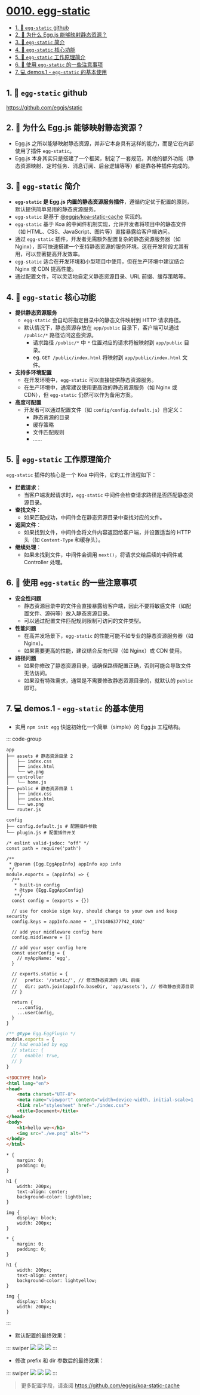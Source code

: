 # [0010. egg-static](https://github.com/Tdahuyou/TNotes.egg/tree/main/notes/0010.%20egg-static)

<!-- region:toc -->

- [1. 🔗 `egg-static` github](#1--egg-static-github)
- [2. 🤔 为什么 Egg.js 能够映射静态资源？](#2--为什么-eggjs-能够映射静态资源)
- [3. 📒 `egg-static` 简介](#3--egg-static-简介)
- [4. 📒 `egg-static` 核心功能](#4--egg-static-核心功能)
- [5. 📒 `egg-static` 工作原理简介](#5--egg-static-工作原理简介)
- [6. 📒 使用 `egg-static` 的一些注意事项](#6--使用-egg-static-的一些注意事项)
- [7. 💻 demos.1 - `egg-static` 的基本使用](#7--demos1---egg-static-的基本使用)

<!-- endregion:toc -->

## 1. 🔗 `egg-static` github

https://github.com/eggjs/static

## 2. 🤔 为什么 Egg.js 能够映射静态资源？

- Egg.js 之所以能够映射静态资源，并非它本身具有这样的能力，而是它在内部使用了插件 `egg-static`。
- Egg.js 本身其实只是搭建了一个框架，制定了一套规范，其他的额外功能（静态资源映射、定时任务、消息订阅、后台逻辑等等）都是靠各种插件完成的。

## 3. 📒 `egg-static` 简介

- **`egg-static` 是 Egg.js 内置的静态资源服务插件**，遵循约定优于配置的原则，默认提供简单易用的静态资源服务。
- `egg-static` 是基于 [@eggjs/koa-static-cache](https://github.com/eggjs/koa-static-cache) 实现的。
- `egg-static` 基于 Koa 的中间件机制实现，允许开发者将项目中的静态文件（如 HTML、CSS、JavaScript、图片等）直接暴露给客户端访问。
- 通过 `egg-static` 插件，开发者无需额外配置复杂的静态资源服务器（如 Nginx），即可快速搭建一个支持静态资源的服务环境。这在开发阶段尤其有用，可以显著提高开发效率。
- `egg-static` 适合在开发环境和小型项目中使用，但在生产环境中建议结合 Nginx 或 CDN 提高性能。
- 通过配置文件，可以灵活地自定义静态资源目录、URL 前缀、缓存策略等。

## 4. 📒 `egg-static` 核心功能

- **提供静态资源服务**
  - `egg-static` 会自动将指定目录中的静态文件映射到 HTTP 请求路径。
  - 默认情况下，静态资源存放在 `app/public` 目录下，客户端可以通过 `/public/*` 路径访问这些资源。
    - 请求路径 `/public/*` 中 `*` 位置对应的请求将被映射到 `app/public` 目录。
    - eg. `GET /public/index.html` 将映射到 `app/public/index.html` 文件。
- **支持多环境配置**
  - 在开发环境中，`egg-static` 可以直接提供静态资源服务。
  - 在生产环境中，通常建议使用更高效的静态资源服务（如 Nginx 或 CDN），但 `egg-static` 仍然可以作为备用方案。
- **高度可配置**
  - 开发者可以通过配置文件（如 `config/config.default.js`）自定义：
    - 静态资源的目录
    - 缓存策略
    - 文件匹配规则
    - ……

## 5. 📒 `egg-static` 工作原理简介

`egg-static` 插件的核心是一个 Koa 中间件，它的工作流程如下：

- **拦截请求**：
  - 当客户端发起请求时，`egg-static` 中间件会检查请求路径是否匹配静态资源目录。
- **查找文件**：
  - 如果匹配成功，中间件会在静态资源目录中查找对应的文件。
- **返回文件**：
  - 如果找到文件，中间件会将文件内容返回给客户端，并设置适当的 HTTP 头（如 `Content-Type` 和缓存头）。
- **继续处理**：
  - 如果未找到文件，中间件会调用 `next()`，将请求交给后续的中间件或 Controller 处理。

## 6. 📒 使用 `egg-static` 的一些注意事项

- **安全性问题**
  - 静态资源目录中的文件会直接暴露给客户端，因此不要将敏感文件（如配置文件、源码等）放入静态资源目录。
  - 可以通过配置文件匹配规则限制可访问的文件类型。
- **性能问题**
  - 在高并发场景下，`egg-static` 的性能可能不如专业的静态资源服务器（如 Nginx）。
  - 如果需要更高的性能，建议结合反向代理（如 Nginx）或 CDN 使用。
- **路径问题**
  - 如果你修改了静态资源目录，请确保路径配置正确，否则可能会导致文件无法访问。
  - 如果没有特殊需求，通常是不需要修改静态资源目录的，就默认的 `public` 即可。

## 7. 💻 demos.1 - `egg-static` 的基本使用

- 实用 `npm init egg` 快速初始化一个简单（simple）的 Egg.js 工程结构。

::: code-group

```bash{2-5,8-12,15-16} [ap、config 目录]
app
├── assets # 静态资源目录 2
│   ├── index.css
│   ├── index.html
│   └── we.png
├── controller
│   └── home.js
├── public # 静态资源目录 1
│   ├── index.css
│   ├── index.html
│   └── we.png
└── router.js

config
├── config.default.js # 配置插件参数
└── plugin.js # 配置插件开关
```

```js{25-28} [config.default.js]
/* eslint valid-jsdoc: "off" */
const path = require('path')

/**
 * @param {Egg.EggAppInfo} appInfo app info
 */
module.exports = (appInfo) => {
  /**
   * built-in config
   * @type {Egg.EggAppConfig}
   **/
  const config = (exports = {})

  // use for cookie sign key, should change to your own and keep security
  config.keys = appInfo.name + '_1741486377742_4102'

  // add your middleware config here
  config.middleware = []

  // add your user config here
  const userConfig = {
    // myAppName: 'egg',
  }

  // exports.static = {
  //   prefix: '/static/', // 修改静态资源的 URL 前缀
  //   dir: path.join(appInfo.baseDir, 'app/assets'), // 修改静态资源目录
  // }

  return {
    ...config,
    ...userConfig,
  }
}
```

```js [plugin.js]
/** @type Egg.EggPlugin */
module.exports = {
  // had enabled by egg
  // static: {
  //   enable: true,
  // }
}
```

```html [app/public/index.html、app/assets/index.html]
<!DOCTYPE html>
<html lang="en">
<head>
    <meta charset="UTF-8">
    <meta name="viewport" content="width=device-width, initial-scale=1.0">
    <link rel="stylesheet" href="./index.css">
    <title>Document</title>
</head>
<body>
    <h1>hello we~</h1>
    <img src="./we.png" alt="">
</body>
</html>
```

```css{9} [app/public/index.css]
* {
    margin: 0;
    padding: 0;
}

h1 {
    width: 200px;
    text-align: center;
    background-color: lightblue;
}

img {
    display: block;
    width: 200px;
}
```

```css{9} [app/assets/index.css]
* {
    margin: 0;
    padding: 0;
}

h1 {
    width: 200px;
    text-align: center;
    background-color: lightyellow;
}

img {
    display: block;
    width: 200px;
}
```

:::

- 默认配置的最终效果：

::: swiper
![](https://cdn.jsdelivr.net/gh/Tdahuyou/imgs@main/2025-03-09-10-59-48.png)
![](https://cdn.jsdelivr.net/gh/Tdahuyou/imgs@main/2025-03-09-11-03-07.png)
![](https://cdn.jsdelivr.net/gh/Tdahuyou/imgs@main/2025-03-09-11-02-49.png)
:::

- 修改 prefix 和 dir 参数后的最终效果：

::: swiper
![](https://cdn.jsdelivr.net/gh/Tdahuyou/imgs@main/2025-03-09-11-00-13.png)
![](https://cdn.jsdelivr.net/gh/Tdahuyou/imgs@main/2025-03-09-11-00-41.png)
![](https://cdn.jsdelivr.net/gh/Tdahuyou/imgs@main/2025-03-09-11-01-51.png)
:::

> 更多配置字段，请查阅 https://github.com/eggjs/koa-static-cache
